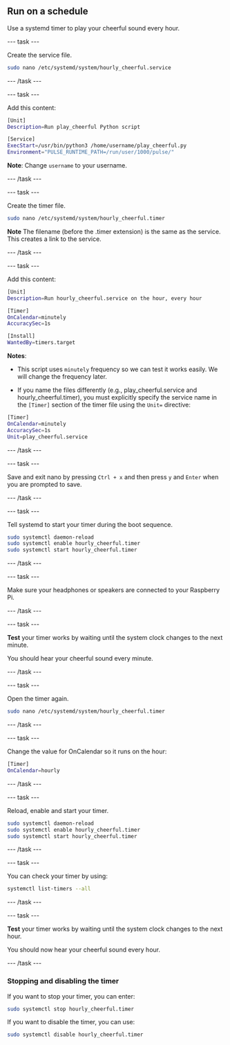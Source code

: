 ## Run on a schedule

Use a systemd timer to play your cheerful sound every hour.

--- task ---

Create the service file.

```bash
sudo nano /etc/systemd/system/hourly_cheerful.service
```

--- /task ---

--- task ---

Add this content:

```bash
[Unit]
Description=Run play_cheerful Python script

[Service]
ExecStart=/usr/bin/python3 /home/username/play_cheerful.py
Environment="PULSE_RUNTIME_PATH=/run/user/1000/pulse/"
```

**Note**: Change `username` to your username.

--- /task ---

--- task ---

Create the timer file.

```bash
sudo nano /etc/systemd/system/hourly_cheerful.timer
```

**Note** The filename (before the .timer extension) is the same as the service. This creates a link to the service.

--- /task ---

--- task ---

Add this content:

```bash
[Unit]
Description=Run hourly_cheerful.service on the hour, every hour

[Timer]
OnCalendar=minutely
AccuracySec=1s

[Install]
WantedBy=timers.target
```

**Notes**: 

- This script uses `minutely` frequency so we can test it works easily. We will change the frequency later.

- If you name the files differently (e.g., play_cheerful.service and hourly_cheerful.timer), you must explicitly specify the service name in the `[Timer]` section of the timer file using the `Unit=` directive:

```bash
[Timer]
OnCalendar=minutely
AccuracySec=1s
Unit=play_cheerful.service
```

--- /task ---

--- task ---

Save and exit nano by pressing `Ctrl + x` and then press `y` and `Enter` when you are prompted to save.

--- /task ---

--- task ---

Tell systemd to start your timer during the boot sequence.

```bash
sudo systemctl daemon-reload
sudo systemctl enable hourly_cheerful.timer
sudo systemctl start hourly_cheerful.timer
```

--- /task ---

--- task ---

Make sure your headphones or speakers are connected to your Raspberry Pi.

--- /task ---

--- task ---

**Test** your timer works by waiting until the system clock changes to the next minute.

You should hear your cheerful sound every minute.

--- /task ---

--- task ---

Open the timer again.

```bash
sudo nano /etc/systemd/system/hourly_cheerful.timer
```

--- /task ---

--- task ---

Change the value for OnCalendar so it runs on the hour:

```bash
[Timer]
OnCalendar=hourly
```

--- /task ---

--- task ---

Reload, enable and start your timer.

```bash
sudo systemctl daemon-reload
sudo systemctl enable hourly_cheerful.timer
sudo systemctl start hourly_cheerful.timer
```

--- /task ---

--- task ---

You can check your timer by using:

```bash
systemctl list-timers --all
```

--- /task ---

--- task ---

**Test** your timer works by waiting until the system clock changes to the next hour.

You should now hear your cheerful sound every hour.

--- /task ---

### Stopping and disabling the timer

If you want to stop your timer, you can enter:

```bash
sudo systemctl stop hourly_cheerful.timer
```

If you want to disable the timer, you can use:

```bash
sudo systemctl disable hourly_cheerful.timer
```
